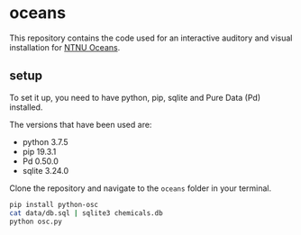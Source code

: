 # oceans

This repository contains the code used for an interactive auditory and visual installation for [NTNU Oceans](https://www.ntnu.edu/oceans).

## setup

To set it up, you need to have python, pip, sqlite and Pure Data (Pd) installed.

The versions that have been used are:

- python 3.7.5
- pip 19.3.1
- Pd 0.50.0
- sqlite 3.24.0

Clone the repository and navigate to the `oceans` folder in your terminal.

```bash
pip install python-osc
cat data/db.sql | sqlite3 chemicals.db
python osc.py
```
